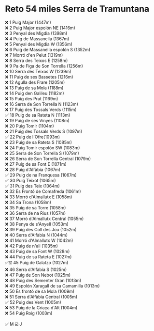 # Reto 54 miles Serra de Tramuntana

❌ 1 Puig Major (1447m) <br>
❌ 2 Puig Major espolón NE (1416m) <br>
❌ 3 Penyal des Migdia (1398m) <br>
❌ 4 Puig de Massanella (1367m) <br>
❌ 5 Penyal des Migdia W (1356m) <br>
❌ 6 Puig de Massanella espolón S (1352m) <br>
❌ 7 Morró d'en Pelut (1319m) <br>
❌ 8 Serra des Teixos E (1258m) <br>
❌ 9 Pa de Figa de Son Torrella (1256m) <br>
❌ 10 Serra des Teixos W (1239m) <br>
❌ 11 Puig de ses Bassetes (1216m) <br>
❌ 12 Agulla des Frare (1205m) <br>
❌ 13 Puig de sa Mola (1188m) <br>
❌ 14 Puig den Galileu (1182m) <br>
❌ 15 Puig des Prat (1169m) <br>
❌ 16 Serra de Son Torrella N (1123m) <br>
❌ 17 Puig des Tossals Verds (1115m) <br>
✅ 18 Puig de sa Rateta N (1113m) <br>
❌ 19 Puig de ses Vinyes (1108m) <br>
❌ 20 Puig Tomir (1104m) <br>
❌ 21 Puig des Tossals Verds S (1097m) <br>
✅ 22 Puig de l'Ofre(1093m) <br>
❌ 23 Puig de sa Rateta S (1085m) <br>
❌ 24 Puig Tomir espolón SW (1083m) <br>
❌ 25 Serra de Son Torrella S (1079m) <br>
❌ 26 Serra de Son Torrella Central (1079m) <br>
❌ 27 Puig de sa Font E (1071m) <br>
❌ 28 Puig d'Alfàbia (1067m) <br>
✅ 29 Puig de na Franquesa (1067m) <br>
✅ 30 Puig Teixot (1065m) <br>
✅ 31 Puig des Teix (1064m) <br>
❌ 32 Es Frontó de Comafreda (1061m) <br>
❌ 33 Morró d'Almallutx E (1058m) <br>
❌ 34 Sa Trona (1058m) <br>
❌ 35 Puig de sa Torre (1058m) <br>
❌ 36 Serra de na Rius (1057m) <br>
❌ 37 Morró d'Almallutx Central (1055m) <br>
❌ 38 Penya de s'Anyell (1053m) <br>
❌ 39 Puig des Coll des Jou (1052m) <br>
❌ 40 Serra d'Alfàbia N (1044m) <br>
❌ 41 Morró d'Almallutx W (1042m) <br>
❌ 42 Puig de n'ali (1035m) <br>
❌ 43 Puig de sa Font W (1028m) <br>
❌ 44 Puig de sa Rateta E (1027m) <br>
✅☑️ 45 Puig de Galatzo (1027m) <br>
❌ 46 Serra d'Alfàbia S (1025m) <br>
❌ 47 Puig de Son Nebot (1025m) <br>
❌ 48 Puig des Sementer Gran (1013m) <br>
❌ 49 Espolón Xaragall de sa Camamilla (1013m) <br>
❌ 50 Es frontó de sa Mola (1009m) <br>
❌ 51 Serra d'Alfàbia Central (1005m) <br>
✅ 52 Puig des Vent (1005m) <br>
❌ 53 Puig de la Criaça d'Alt (1004m) <br>
❌ 54 Puig Roig (1003m)  <br>
<br>
✅ M  ☑️ J
